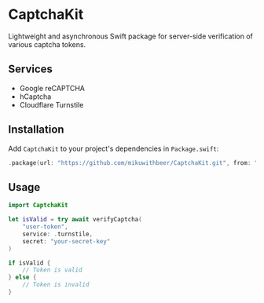 # CaptchaKit

Lightweight and asynchronous Swift package for server-side verification of various captcha tokens.

## Services
- Google reCAPTCHA
- hCaptcha
- Cloudflare Turnstile

## Installation
Add `CaptchaKit` to your project's dependencies in `Package.swift`:

```swift
.package(url: "https://github.com/mikuwithbeer/CaptchaKit.git", from: "0.0.0")
```

## Usage

```swift
import CaptchaKit

let isValid = try await verifyCaptcha(
    "user-token",
    service: .turnstile,
    secret: "your-secret-key"
)

if isValid {
    // Token is valid
} else {
    // Token is invalid
}
```
